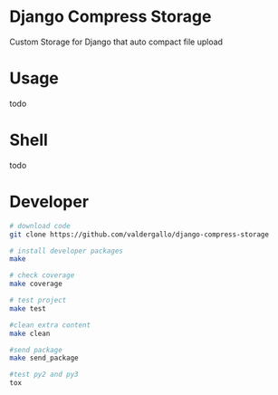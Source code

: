 Django Compress Storage
=======================

Custom Storage for Django that auto compact file upload


Usage
=====

todo

Shell
=====

todo

Developer
=========

```bash
# download code
git clone https://github.com/valdergallo/django-compress-storage

# install developer packages
make

# check coverage
make coverage

# test project
make test

#clean extra content
make clean

#send package
make send_package

#test py2 and py3
tox
```
